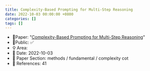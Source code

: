 ```yaml
---
title: Complexity-Based Prompting for Multi-Step Reasoning
date: 2022-10-03 00:00:00 +0800
categories: []
tags: []
---
```


- 📙Paper: "[Complexity-Based Prompting for Multi-Step Reasoning](https://www.semanticscholar.org/paper/Complexity-Based-Prompting-for-Multi-Step-Reasoning-Fu-Peng/c88cafa3e980765a64febe369ceb7c2aa7261d2a)"
- 🔑Public: ✅
- ⚲ Area: 
- 📅 Date: 2022-10-03
- 🔎 Paper Section: methods / fundamental / complexity cot
- 📝 References: 41
